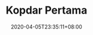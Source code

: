 ---
title: "Kopdar Pertama"
date: 2020-04-05T23:35:11+08:00 # start date
expiryDate: 2021-06-19T23:35:11 # expire date
draft: false

output: ["JSON", "html"]
type: event
allday: true
---